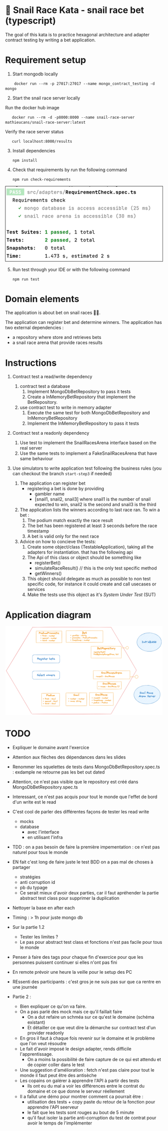 🐌 Snail Race Kata - snail race bet (typescript)
=====

The goal of this kata is to practice hexagonal architecture and adapter contract testing by
writing a bet application.

# Requirement setup

1. Start mongodb locally

```shell
    docker run --rm -p 27017:27017 --name mongo_contract_testing -d mongo
```

2. Start the snail race server locally

Run the docker hub image 
```shell
   docker run --rm -d -p8000:8000 --name snail-race-server mathieucans/snail-race-server:latest
```

Verify the race server status
```shell
   curl localhost:8000/results
```

3. Install dependencies
   ```shell
   npm install
   ```
4. Check that requirements by run the following command
    ```shell
    npm run check-requirements
    ``` 

<img alt="img.png" src="requirement-checked.png" style="border: Solid 1px"/>

5. Run test through your IDE or with the following command
    ```shell
    npm run test
    ``` 
# Domain elements

The application is about bet on snail races 🐌🏁.

The application can register bet and determine winners.
The application has two external dependencies : 
   - a repository where store and retrieves bets
   - a snail race arena that provide races results

# Instructions

1. Contract test a read/write dependency

   1. contract test a database
      1. Implement MongoDbBetRepository to pass it tests
      2. Create a InMemoryBetRepository that implement the BetRepository.
   2. use contract test to write in memory adapter
      1. Execute the same test for both MongoDbBetRepository and InMemoryBetRepository
      2. Implement the InMemoryBetRepository to pass it tests 

2. Contract test a readonly dependency
   1. Use test to implement the SnailRacesArena interface based on the real server
   2. Use the same tests to implement a FakeSnailRacesArena that have same behaviour

3. Use simulators to write application test following the business rules (you can checkout the branch `start-step3` if needed)
   1. The application can register bet
      * registering a bet is done by providing
         * gambler name
         * [snail1, snail2, snail3] where snail1 is the number of snail expected to win, snail2 is the second and snail3 is the third
   2. The application lists the winners according to last race ran. To win a bet :
      1. The podium match exactly the race result
      2. The bet has been registered at least 3 seconds before the race timestamp
      3. A bet is valid only for the next race
   3. Advice on how to concieve the tests:
      1. Create some object/class (TestableApplication), taking all the adapters for instantiation. that has the following api
      2. The Api of this class or object should be something like
          * registerBet()
          * simulateRaceResult() // this is the only test specific method
          * getWinners()
      3. This object should delegate as much as possible to non test specific code, for instance it could create and call usecases or services
      4. Make the tests use this object as it's *System Under Test* (SUT)

# Application diagram

![img.png](SnailRaceBetApplication.png)

# TODO
 - Expliquer le domaine avant l'exercice
 - Attention aux flèches des dépendances dans les slides
 - Renommer les squelettes de tests dans MongoDbBetRepository.spec.ts : exdample ne retourne pas les bet out dated
 - Attention, ce n'est pas visible que le repository est créé dans MongoDbBetRepository.spec.ts
 - Interessant, ce n'est pas acquis pour tout le monde que l'effet de bord d'un write est le read
 - C'est cool de parler des différentes façons de tester les read write
   - mocks
   - database
     - avec l'interface
     - en utilisant l'infra
 - TDD : on a pas besoin de faire la première impementation :  ce n'est pas naturel pour tous le monde
 - EN fait c'est long de faire juste le test BDD on a pas mal de choses à partager
   - stratégies
   - anti corruption id
   - pb du typage 
   - Ce serait mieux d'avoir deux parties, car il faut apréhender la partie abstract test class pour supprimer la duplication
 - Nettoyer la base en after each
 - Timing : > 1h pour juste mongo db
 - Sur la partie 1.2
   - Tester les limites ?
   - Le pas pour abstract test class et fonctions n'est pas facile pour tous le monde 
 - Penser à faire des tags pour chaque fin d'exercice pour que les personnes puissent continuer si elles n'ont pas fini
 - En remote prévoir une heure la veille pour le setup des PC
 - REssenti des participants : c'est gros je ne suis pas sur que ca rentre en une journée

 - Partie 2 :
   - Bien expliquer ce qu'on va faire.
   - On a pas parlé des mock mais ce qu'il faillait faire 
     - On a dut refaire un schméa sur ce qu'est le domaine (schéma existant)
     - Et détailler ce que veut dire la démarche sur contract test d'un provider readonly
   - En gros il faut à chaque fois revenir sur le domaine et le problème que l'on veut résoudre
   - Le fait d'avoir imposé le design adapter, rends difficile l'apprentissage. 
     - On a moins la possibilité de faire capture de ce qui est attendu et de copier coller dans le test
   - Une suggestion d'amélioration : fetch n'est pas claire pour tout le monde il faut peut être des antisèche
   - Les copains on galérer à apprendre l'API à partir des tests
     - Ils ont eu du mal a voir les différences entre le contrat du domaine et ce que donne le serveur réellement
   - Il a fallut une démo pour montrer comment ca pourrait être : 
     - utilisation des tests  + copy paste du retour de la fonction pour apprendre l'API seerveur
     - le fait que les tests sont rouges au bout de 5 minute
     - qu'il faut isoler la partie anti-corruption du test de contrat pour avoir le temps de l'implémenter
